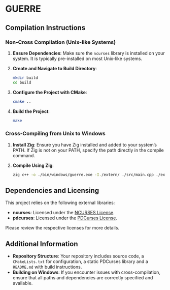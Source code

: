 # GUERRE

## Compilation Instructions

### Non-Cross Compilation (Unix-like Systems)

1. **Ensure Dependencies**: Make sure the `ncurses` library is installed on your system. It is typically pre-installed on most Unix-like systems.

2. **Create and Navigate to Build Directory**:
    ```bash
    mkdir build
    cd build
    ```

3. **Configure the Project with CMake**:
    ```bash
    cmake ..
    ```

4. **Build the Project**:
    ```bash
    make
    ```

### Cross-Compiling from Unix to Windows

1. **Install Zig**: Ensure you have Zig installed and added to your system’s PATH. If Zig is not on your PATH, specify the path directly in the compile command.

2. **Compile Using Zig**:
    ```bash
    zig c++ -o ./bin/windows/guerre.exe -I./extern/ ./src/main.cpp ./extern/libpdcurses.a ./src/input_parser.cpp ./src/ui/menu_ui.cpp ./src/ui/ncurses_setup.cpp ./src/game_model/pion.cpp ./src/game_model/game.cpp ./src/controller/controller.cpp ./src/controller/data_handler.cpp ./src/controller/network_helper.cpp -std=c++23 -target x86_64-windows -lws2_32
    ```

## Dependencies and Licensing

This project relies on the following external libraries:

- **ncurses**: Licensed under the [NCURSES License](https://www.gnu.org/software/ncurses/ncurses.html).
- **pdcurses**: Licensed under the [PDCurses License](https://pdcurses.sourceforge.net/).

Please review the respective licenses for more details.

## Additional Information

- **Repository Structure**: Your repository includes source code, a `CMakeLists.txt` for configuration, a static PDCurses library and a `README.md` with build instructions.
- **Building on Windows**: If you encounter issues with cross-compilation, ensure that all paths and dependencies are correctly specified and available.
